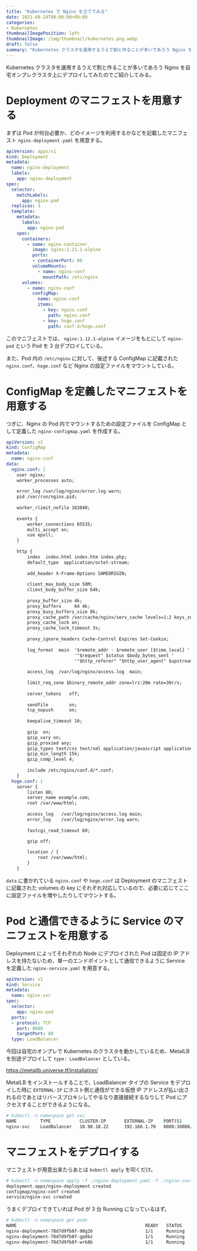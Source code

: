```yaml
---
title: "Kubernetes で Nginx を立ててみる"
date: 2021-08-24T00:00:00+09:00
categories:
- Kubernetes
thumbnailImagePosition: left
thumbnailImage: /img/thumbnail/kubernetes.png.webp
draft: false
summary: "Kubernetes クラスタを運用するうえで割と作ることが多いであろう Nginx を自宅オンプレクラスタ上にデプロイしてみたのでご紹介してみる。"
---
```


Kubernetes クラスタを運用するうえで割と作ることが多いであろう Nginx を自宅オンプレクラスタ上にデプロイしてみたのでご紹介してみる。

# Deployment のマニフェストを用意する

まずは Pod が何台必要か、どのイメージを利用するかなどを記載したマニフェスト `nginx-deployment.yaml` を用意する。

```yaml
apiVersion: apps/v1
kind: Deployment
metadata:
  name: nginx-deployment
  labels:
    app: nginx-deployment
spec:
  selector:
    matchLabels:
      app: nginx-pod
  replicas: 3
  template:
    metadata:
      labels:
        app: nginx-pod
    spec:
      containers:
        - name: nginx-container
          image: nginx:1.21.1-alpine
          ports:
          - containerPort: 80 
          volumeMounts:
            - name: nginx-conf
              mountPath: /etc/nginx
      volumes:
        - name: nginx-conf
          configMap:
            name: nginx-conf
            items:
              - key: nginx.conf
                path: nginx.conf
              - key: hoge.conf
                path: conf.d/hoge.conf
```

このマニフェストでは、 `nginx:1.12.1-alpine` イメージをもとにして `nginx-pod` という Pod を 3 台デプロイしている。

また、Pod 内の `/etc/nginx` に対して、後述する ConfigMap に記載された `nginx.conf`、`hoge.conf` など Nginx の設定ファイルをマウントしている。

# ConfigMap を定義したマニフェストを用意する

つぎに、Nginx の Pod 内でマウントするための設定ファイルを ConfigMap として定義した `nginx-configmap.yaml` を作成する。

```yaml
apiVersion: v1
kind: ConfigMap
metadata:
  name: nginx-conf
data:
  nginx.conf: |
    user nginx;
    worker_processes auto;
    
    error_log /var/log/nginx/error.log warn;
    pid /var/run/nginx.pid;
    
    worker_rlimit_nofile 163840;
    
    events {
        worker_connections 65535;
        multi_accept on;
        use epoll;
    }
    
    http {
        index  index.html index.htm index.php;
        default_type  application/octet-stream;
    
        add_header X-Frame-Options SAMEORIGIN;
    
        client_max_body_size 50M;
        client_body_buffer_size 64k;
    
        proxy_buffer_size 4k;
        proxy_buffers     64 4k;
        proxy_busy_buffers_size 8k;
        proxy_cache_path /var/cache/nginx/serv_cache levels=1:2 keys_zone=czone:64M max_size=1000m inactive=14d;
        proxy_cache_lock on;
        proxy_cache_lock_timeout 3s;
    
        proxy_ignore_headers Cache-Control Expires Set-Cookie;
    
        log_format  main  '$remote_addr - $remote_user [$time_local] '
                          '"$request" $status $body_bytes_sent '
                          '"$http_referer" "$http_user_agent" $upstream_cache_status $request_time';
    
        access_log  /var/log/nginx/access.log  main;
    
        limit_req_zone $binary_remote_addr zone=lrz:20m rate=30r/s;
    
        server_tokens   off;
    
        sendfile        on;
        tcp_nopush      on;
    
        keepalive_timeout 10;
    
        gzip  on;
        gzip_vary on;
        gzip_proxied any;
        gzip_types text/css text/xml application/javascript application/atom+xml application/rss+xml text/plain application/json;
        gzip_min_length 15k;
        gzip_comp_level 4;
    
        include /etc/nginx/conf.d/*.conf;
    }
  hoge.conf: |
    server {
        listen 80;
        server_name example.com;
        root /var/www/html;
    
        access_log   /var/log/nginx/access.log main;
        error_log    /var/log/nginx/error.log warn;
    
        fastcgi_read_timeout 60;
    
        gzip off;

        location / {
            root /var/www/html;
        }
    }
```

`data` に書かれている `nginx.conf` や `hoge.conf` は Deployment のマニフェストに記載された volumes の key にそれぞれ対応しているので、必要に応じてここに設定ファイルを増やしたりしてマウントする。

# Pod と通信できるように Service のマニフェストを用意する

Deployment によってそれぞれの Node にデプロイされた Pod は固定の IP アドレスを持たないため、単一のエンドポイントとして通信できるように Service を定義した `nginx-service.yaml` を用意する。

```yaml
apiVersion: v1
kind: Service
metadata:
  name: nginx-svc
spec:
  selector:
    app: nginx-pod
  ports:
  - protocol: TCP
    port: 8080
    targetPort: 80
  type: LoadBalancer
```

今回は自宅のオンプレで Kubernetes のクラスタを動かしているため、MetalLB を別途デプロイして `type: LoadBalancer` としている。

https://metallb.universe.tf/installation/

MetalLB をインストールすることで、LoadBalancer タイプの Service をデプロイした時に `EXTERNAL-IP` にホスト側と通信ができる仮想 IP アドレスが払い出されるのであとはリバースプロキシしてやるなり直接接続するなりして Pod にアクセスすることができるようになる。

```bash
# kubectl -n namespace get svc
NAME         TYPE           CLUSTER-IP       EXTERNAL-IP    PORT(S)          AGE
nginx-svc    LoadBalancer   10.98.18.22      192.168.1.70   8080:30080/TCP   9d
```

# マニフェストをデプロイする

マニフェストが用意出来たらあとは `kubectl apply` を叩くだけ。

```bash
# kubectl -n namespace apply -f ./nginx-deployment.yaml -f ./nginx-configmap.yaml -f nginx-service.yaml
deployment.apps/nginx-deployment created
configmap/nginx-conf created
service/nginx-svc created
```

うまくデプロイできていれば Pod が 3 台 Running になっているはず。

```bash
# kubectl -n namespace get pods
NAME                                                 READY   STATUS    RESTARTS         AGE
nginx-deployment-78d7d9fb8f-98g26                    1/1     Running   0                8d
nginx-deployment-78d7d9fb8f-gp8bz                    1/1     Running   0                8d
nginx-deployment-78d7d9fb8f-wrb8b                    1/1     Running   0                8d
```